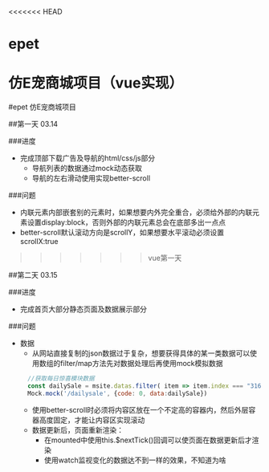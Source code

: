 <<<<<<< HEAD
# epet
仿E宠商城项目（vue实现）
=======
#epet 仿E宠商城项目

##第一天 03.14

###进度
* 完成顶部下载广告及导航的html/css/js部分
  * 导航列表的数据通过mock动态获取
  * 导航的左右滑动使用实现better-scroll

###问题
* 内联元素内部嵌套别的元素时，如果想要内外完全重合，必须给外部的内联元素设置display:block，否则外部的内联元素总会在底部多出一点点
* better-scroll默认滚动方向是scrollY，如果想要水平滚动必须设置scrollX:true


>>>>>>> vue第一天

##第二天 03.15

###进度
* 完成首页大部分静态页面及数据展示部分

###问题
* 数据
  * 从网站直接复制的json数据过于复杂，想要获得具体的某一类数据可以使用数组的filter/map方法先对数据处理后再使用mock模拟数据
  ```javascript
    //获取每日惊喜模块数据
    const dailySale = msite.datas.filter( item => item.index === "3164")[0]
    Mock.mock('/dailysale', {code: 0, data:dailySale})
  ```
  * 使用better-scroll时必须将内容区放在一个不定高的容器内，然后外层容器高度固定，才能让内容区实现滚动
  * 数据更新后，页面重新渲染：
    * 在mounted中使用this.$nextTick()回调可以使页面在数据更新后才渲染
    * 使用watch监视变化的数据达不到一样的效果，不知道为啥
